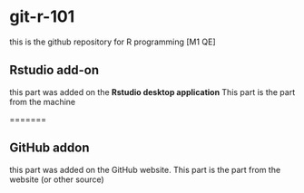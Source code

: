 # git-r-101

this is the github repository for R programming [M1 QE]

## Rstudio add-on

this part was added on the **Rstudio desktop application** This part is the part from the machine

=======

## GitHub addon

this part was added on the GitHub website. This part is the part from the website (or other source)
